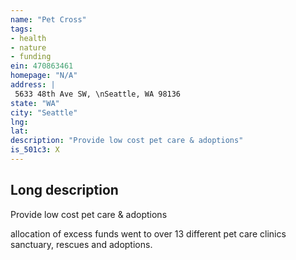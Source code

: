 ```yaml
---
name: "Pet Cross"
tags:
- health
- nature
- funding
ein: 470863461
homepage: "N/A"
address: |
 5633 48th Ave SW, \nSeattle, WA 98136
state: "WA"
city: "Seattle"
lng: 
lat: 
description: "Provide low cost pet care & adoptions"
is_501c3: X
---
```


## Long description

Provide low cost pet care & adoptions
  
  allocation of excess funds went to over 13 different pet care clinics sanctuary, rescues and adoptions. 
